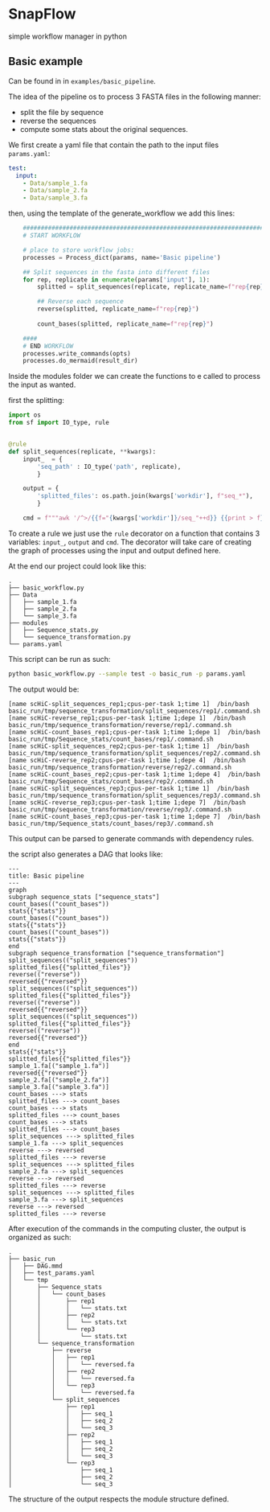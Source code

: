 # SnapFlow
simple workflow manager in python

## Basic example

Can be found in in `examples/basic_pipeline`.

The idea of the pipeline os to process 3 FASTA files in the following manner:
  - split the file by sequence
  - reverse the sequences
  - compute some stats about the original sequences.

We first create a yaml file that contain the path to the input files `params.yaml`:

```yaml
test:
  input: 
    - Data/sample_1.fa
    - Data/sample_2.fa
    - Data/sample_3.fa
```

then, using the template of the generate_workflow we add this lines:

```python
    ###########################################################################
    # START WORKFLOW

    # place to store workflow jobs:
    processes = Process_dict(params, name='Basic pipeline')

    ## Split sequences in the fasta into different files
    for rep, replicate in enumerate(params['input'], 1):
        splitted = split_sequences(replicate, replicate_name=f"rep{rep}")

        ## Reverse each sequence
        reverse(splitted, replicate_name=f"rep{rep}")
        
        count_bases(splitted, replicate_name=f"rep{rep}")

    ####
    # END WORKFLOW
    processes.write_commands(opts)
    processes.do_mermaid(result_dir)
```

Inside the modules folder we can create the functions to e called to process the input as wanted.

first the splitting:
```python
import os
from sf import IO_type, rule


@rule
def split_sequences(replicate, **kwargs):
    input_  = {
        'seq_path' : IO_type('path', replicate),
        }

    output = {
        'splitted_files': os.path.join(kwargs['workdir'], f"seq_*"),
        }

    cmd = f"""awk '/^>/{{f="{kwargs['workdir']}/seq_"++d}} {{print > f}}' < {input_['seq_path']}"""

```
To create a rule we just use the `rule` decorator on a function that contains 3 variables: `input_`, `output` and `cmd`.
The decorator will take care of creating the graph of processes using the input and output defined here.

At the end our project could look like this:
```text
.
├── basic_workflow.py
├── Data
│   ├── sample_1.fa
│   ├── sample_2.fa
│   └── sample_3.fa
├── modules
│   ├── Sequence_stats.py
│   └── sequence_transformation.py
└── params.yaml
```

This script can be run as such:

```bash
python basic_workflow.py --sample test -o basic_run -p params.yaml
```

The output would be:

```text
[name scHiC-split_sequences_rep1;cpus-per-task 1;time 1]  /bin/bash basic_run/tmp/sequence_transformation/split_sequences/rep1/.command.sh
[name scHiC-reverse_rep1;cpus-per-task 1;time 1;depe 1]  /bin/bash basic_run/tmp/sequence_transformation/reverse/rep1/.command.sh
[name scHiC-count_bases_rep1;cpus-per-task 1;time 1;depe 1]  /bin/bash basic_run/tmp/Sequence_stats/count_bases/rep1/.command.sh
[name scHiC-split_sequences_rep2;cpus-per-task 1;time 1]  /bin/bash basic_run/tmp/sequence_transformation/split_sequences/rep2/.command.sh
[name scHiC-reverse_rep2;cpus-per-task 1;time 1;depe 4]  /bin/bash basic_run/tmp/sequence_transformation/reverse/rep2/.command.sh
[name scHiC-count_bases_rep2;cpus-per-task 1;time 1;depe 4]  /bin/bash basic_run/tmp/Sequence_stats/count_bases/rep2/.command.sh
[name scHiC-split_sequences_rep3;cpus-per-task 1;time 1]  /bin/bash basic_run/tmp/sequence_transformation/split_sequences/rep3/.command.sh
[name scHiC-reverse_rep3;cpus-per-task 1;time 1;depe 7]  /bin/bash basic_run/tmp/sequence_transformation/reverse/rep3/.command.sh
[name scHiC-count_bases_rep3;cpus-per-task 1;time 1;depe 7]  /bin/bash basic_run/tmp/Sequence_stats/count_bases/rep3/.command.sh

```
This output can be parsed to generate commands with dependency rules.

the script also generates a DAG that looks like:

```mermaid
---
title: Basic pipeline
---
graph 
subgraph sequence_stats ["sequence_stats"]
count_bases(("count_bases"))
stats{{"stats"}}
count_bases(("count_bases"))
stats{{"stats"}}
count_bases(("count_bases"))
stats{{"stats"}}
end
subgraph sequence_transformation ["sequence_transformation"]
split_sequences(("split_sequences"))
splitted_files{{"splitted_files"}}
reverse(("reverse"))
reversed{{"reversed"}}
split_sequences(("split_sequences"))
splitted_files{{"splitted_files"}}
reverse(("reverse"))
reversed{{"reversed"}}
split_sequences(("split_sequences"))
splitted_files{{"splitted_files"}}
reverse(("reverse"))
reversed{{"reversed"}}
end
stats{{"stats"}}
splitted_files{{"splitted_files"}}
sample_1.fa[("sample_1.fa")]
reversed{{"reversed"}}
sample_2.fa[("sample_2.fa")]
sample_3.fa[("sample_3.fa")]
count_bases ---> stats
splitted_files ---> count_bases
count_bases ---> stats
splitted_files ---> count_bases
count_bases ---> stats
splitted_files ---> count_bases
split_sequences ---> splitted_files
sample_1.fa ---> split_sequences
reverse ---> reversed
splitted_files ---> reverse
split_sequences ---> splitted_files
sample_2.fa ---> split_sequences
reverse ---> reversed
splitted_files ---> reverse
split_sequences ---> splitted_files
sample_3.fa ---> split_sequences
reverse ---> reversed
splitted_files ---> reverse
```


After execution of the commands in the computing cluster, the output is organized as such:

```text
.
├── basic_run
│   ├── DAG.mmd
│   ├── test_params.yaml
│   └── tmp
│       ├── Sequence_stats
│       │   └── count_bases
│       │       ├── rep1
│       │       │   └── stats.txt
│       │       ├── rep2
│       │       │   └── stats.txt
│       │       └── rep3
│       │           └── stats.txt
│       └── sequence_transformation
│           ├── reverse
│           │   ├── rep1
│           │   │   └── reversed.fa
│           │   ├── rep2
│           │   │   └── reversed.fa
│           │   └── rep3
│           │       └── reversed.fa
│           └── split_sequences
│               ├── rep1
│               │   ├── seq_1
│               │   ├── seq_2
│               │   └── seq_3
│               ├── rep2
│               │   ├── seq_1
│               │   ├── seq_2
│               │   └── seq_3
│               └── rep3
│                   ├── seq_1
│                   ├── seq_2
│                   └── seq_3

```

The structure of the output respects the module structure defined.
